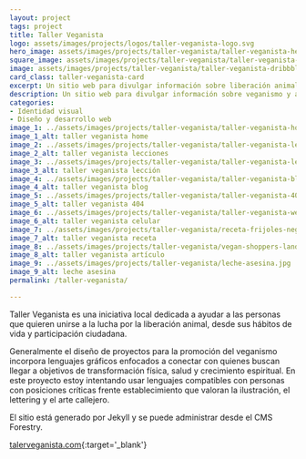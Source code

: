 ```yaml
---
layout: project
tags: project
title: Taller Veganista
logo: assets/images/projects/logos/taller-veganista-logo.svg
hero_image: assets/images/projects/taller-veganista/taller-veganista-hero.jpg
square_image: assets/images/projects/taller-veganista/taller-veganista-dribbble.jpg
image: assets/images/projects/taller-veganista/taller-veganista-dribbble.jpg
card_class: taller-veganista-card
excerpt: Un sitio web para divulgar información sobre liberación animal.
description: Un sitio web para divulgar información sobre veganismo y antiespecismo. Identidad visual, ilustración, diseño y desarrollo web.
categories:
- Identidad visual
- Diseño y desarrollo web
image_1: ../assets/images/projects/taller-veganista/taller-veganista-home.jpg
image_1_alt: taller veganista home
image_2: ../assets/images/projects/taller-veganista/taller-veganista-lessons.jpg
image_2_alt: taller veganista lecciones
image_3: ../assets/images/projects/taller-veganista/taller-veganista-lesson-inside.jpg
image_3_alt: taller veganista lección
image_4: ../assets/images/projects/taller-veganista/taller-veganista-blog.jpg
image_4_alt: taller veganista blog
image_5: ../assets/images/projects/taller-veganista/taller-veganista-404.jpg
image_5_alt: taller veganista 404
image_6: ../assets/images/projects/taller-veganista/taller-veganista-website-mobile.jpg
image_6_alt: taller veganista celular
image_7: ../assets/images/projects/taller-veganista/receta-frijoles-negros-landscape.jpg
image_7_alt: taller veganista receta
image_8: ../assets/images/projects/taller-veganista/vegan-shoppers-landscape.jpg
image_8_alt: taller veganista artículo
image_9: ../assets/images/projects/taller-veganista/leche-asesina.jpg
image_9_alt: leche asesina
permalink: /taller-veganista/

---
```

Taller Veganista es una iniciativa local dedicada a ayudar a las personas que quieren unirse a la lucha por la liberación animal, desde sus hábitos de vida y participación ciudadana.

Generalmente el diseño de proyectos para la promoción del veganismo incorpora lenguajes gráficos enfocados a conectar con quienes buscan llegar a objetivos de transformación física, salud y crecimiento espiritual. En este proyecto estoy intentando usar lenguajes compatibles con personas con posiciones críticas frente establecimiento que valoran la ilustración, el lettering y el arte callejero.

El sitio está generado por Jekyll y se puede administrar desde el CMS Forestry.

[talerveganista.com](https://tallerveganista.com/){:target='_blank'}
